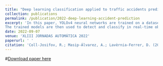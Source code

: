```yaml
---
title: "Deep learning classification applied to traffic accidents prediction"
collection: publications
permalink: /publication/2022-deep-learning-accident-prediction
excerpt: 'In this paper, YOLOv4 neural networks are trained on a dataset, VisDrone, that is firstly validated through a custom-made graphic user interface. Several tests have been undertaken to compare these models to other previously existing models.
The trained models are then used to detect and classify in real-time objects in a street to then be used by an algorithm to first track them, then calculate their trajectories and finally predict potential collisions between them.'
date: 2022-09-07
venue: 'XLIII JORNADAS AUTOMÁTICA 2022'
paperurl: ' '
citation: 'Coll-Josifov, R.; Masip-Álvarez, A.; Lavèrnia-Ferrer, D. (2022). &quot;Deep learning classification applied to traffic accidents prediction &quot; <i>Journal 1</i>. 1(1).'
---
```


#[Download paper here](http://richardcolljosifov.github.io/files/Industry_4.0_Laboratory.pdf)

